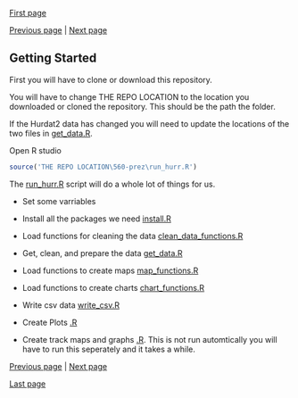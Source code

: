 [First page](1st.md)

[Previous page](start.md) | [Next page](3rd.md)
## Getting Started

First you will have to clone or download this repository.

You will have to change THE REPO LOCATION to the location you downloaded or cloned the repository.  This should be the path the folder.  

If the Hurdat2 data has changed you will need to update the locations of the two files in [get_data.R](get_data.R#L7-L8).  

Open R studio

```R
source('THE REPO LOCATION\560-prez\run_hurr.R')
```
The [run_hurr.R](run_hurr.R) script will do a whole lot of things for us.
- Set some varriables
- Install all the packages we need [install.R](install.R)
- Load functions for cleaning the data [clean_data_functions.R](clean_data_functions.R)
- Get, clean, and prepare the data [get_data.R](get_data.R)
- Load functions to create maps [map_functions.R](map_functions.R)
- Load functions to create charts [chart_functions.R](chart_functions.R)
- Write csv data [write_csv.R](write_csv.R)
- Create Plots [.R](.R)

- Create track maps and graphs [.R](.R).  This is not run automtically you will have to run this seperately and it takes a while. 


[Previous page](start.md) | [Next page](3rd.md)

[Last page](last.md)
